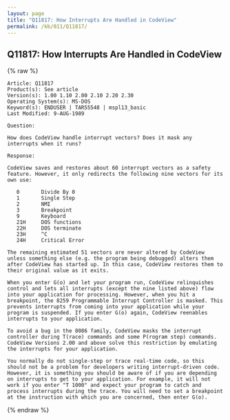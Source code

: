 ```yaml
---
layout: page
title: "Q11817: How Interrupts Are Handled in CodeView"
permalink: /kb/011/Q11817/
---
```


## Q11817: How Interrupts Are Handled in CodeView

{% raw %}

	Article: Q11817
	Product(s): See article
	Version(s): 1.00 1.10 2.00 2.10 2.20 2.30
	Operating System(s): MS-DOS
	Keyword(s): ENDUSER | TAR55548 | mspl13_basic
	Last Modified: 9-AUG-1989
	
	Question:
	
	How does CodeView handle interrupt vectors? Does it mask any
	interrupts when it runs?
	
	Response:
	
	CodeView saves and restores about 60 interrupt vectors as a safety
	feature. However, it only redirects the following nine vectors for its
	own use:
	
	   0       Divide By 0
	   1       Single Step
	   2       NMI
	   3       Breakpoint
	   9       Keyboard
	   21H     DOS functions
	   22H     DOS terminate
	   23H     ^C
	   24H     Critical Error
	
	The remaining estimated 51 vectors are never altered by CodeView
	unless something else (e.g. the program being debugged) alters them
	after CodeView has started up. In this case, CodeView restores them to
	their original value as it exits.
	
	When you enter G(o) and let your program run, CodeView relinquishes
	control and lets all interrupts (except the nine listed above) flow
	into your application for processing. However, when you hit a
	breakpoint, the 8259 Programmable Interrupt Controller is masked. This
	prevents interrupts from coming into your application while your
	program is suspended. If you enter G(o) again, CodeView reenables
	interrupts to your application.
	
	To avoid a bug in the 8086 family, CodeView masks the interrupt
	controller during T(race) commands and some P(rogram step) commands.
	CodeView Versions 2.00 and above solve this restriction by emulating
	the interrupts for your application.
	
	You normally do not single-step or trace real-time code, so this
	should not be a problem for developers writing interrupt-driven code.
	However, it is something you should be aware of if you are depending
	on interrupts to get to your application. For example, it will not
	work if you enter "T 1000" and expect your program to catch and
	process interrupts during the trace. You will need to set a breakpoint
	at the instruction with which you are concerned, then enter G(o).

{% endraw %}
